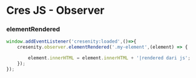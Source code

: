 # Cres JS - Observer


### elementRendered

```javascript
window.addEventListener('cresenity:loaded',()=>{
    cresenity.observer.elementRendered('.my-element',(element) => {

        element.innerHTML = element.innerHTML + '|rendered dari js';
    });
});
```

